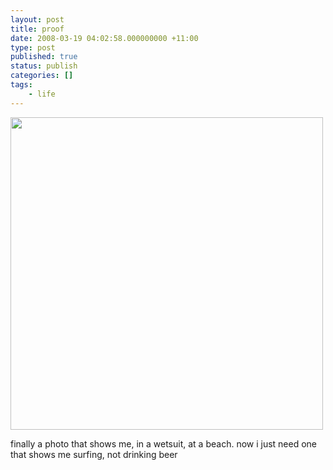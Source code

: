 ```yaml
---
layout: post
title: proof
date: 2008-03-19 04:02:58.000000000 +11:00
type: post
published: true
status: publish
categories: []
tags:
    - life
---
```


<p><img src="{{ site.baseurl }}/assets/n756520633_2446972_8358.jpg" width="500" /></p>
<p>finally a photo that shows me, in a wetsuit, at a beach. now i just need one that shows me surfing, not drinking beer</p>
